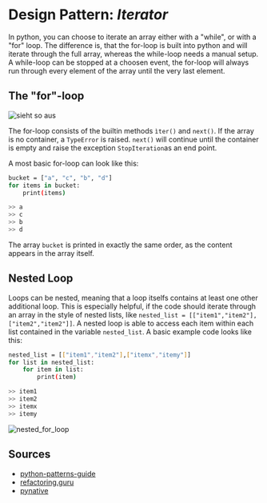# Design Pattern: _Iterator_
In python, you can choose to iterate an array either with a "while", or with a "for" loop. The difference is, that the for-loop is built into python and will iterate through the full array, whereas the while-loop needs a manual setup. A while-loop can be stopped at a choosen event, the for-loop will always run through every element of the array until the very last element.

## The "for"-loop
![sieht so aus](https://www.tutorialandexample.com/wp-content/uploads/2019/08/php-while-loop.png)

The for-loop consists of the builtin methods `ìter()` and `next()`. If the array is no container, a `TypeError` is raised. `next()` will continue until  the container is empty and raise the exception `StopIteration`as an end point.

A most basic for-loop can look like this:
```sh
bucket = ["a", "c", "b", "d"]
for items in bucket:
    print(items)

>> a
>> c
>> b
>> d
```
The array `bucket` is printed in exactly the same order, as the content appears in the array itself.

## Nested Loop
Loops can be nested, meaning that a loop itselfs contains at least one other additional loop. This is especially helpful, if the code should iterate through an array in the style of nested lists, like `nested_list = [["item1","item2"],["item2","item2"]]`. A nested loop is able to access each item within each list contained in the variable `nested_list`. A basic example code looks like this:
```sh
nested_list = [["item1","item2"],["itemx","itemy"]]
for list in nested_list:
    for item in list:
        print(item)

>> item1
>> item2
>> itemx
>> itemy
```
![nested_for_loop](https://pynative.com/wp-content/uploads/2021/06/python-nested-for-loop.png)


## Sources
* [python-patterns-guide](https://python-patterns.guide/gang-of-four/iterator/)
* [refactoring.guru](https://refactoring.guru/design-patterns/iterator)
* [pynative](https://pynative.com/python-nested-loops/)